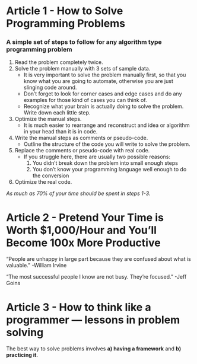 # Article 1 - How to Solve Programming Problems

### A simple set of steps to follow for any algorithm type programming problem
1. Read the problem completely twice.
2. Solve the problem manually with 3 sets of sample data.
    - It is very important to solve the problem manually first, so that you know what you are going to automate, otherwise you are just slinging code around. 
    - Don’t forget to look for corner cases and edge cases and do any examples for those kind of cases you can think of.
    - Recognize what your brain is actually doing to solve the problem. Write down each little step.
3. Optimize the manual steps.
    - It is much easier to rearrange and reconstruct and idea or algorithm in your head than it is in code.
4. Write the manual steps as comments or pseudo-code.
    - Outline the structure of the code you will write to solve the problem.
5. Replace the comments or pseudo-code with real code.
    - If you struggle here, there are usually two possible reasons:
      1. You didn’t break down the problem into small enough steps
      2. You don’t know your programming language well enough to do the conversion
6. Optimize the real code.

*As much as 70% of your time should be spent in steps 1-3.*

# Article 2 - Pretend Your Time is Worth $1,000/Hour and You’ll Become 100x More Productive
“People are unhappy in large part because they are confused about what is valuable.” -William Irvine

“The most successful people I know are not busy. They’re focused.” -Jeff Goins

# Article 3 - How to think like a programmer — lessons in problem solving
The best way to solve problems involves **a) having a framework** and **b) practicing it**.
